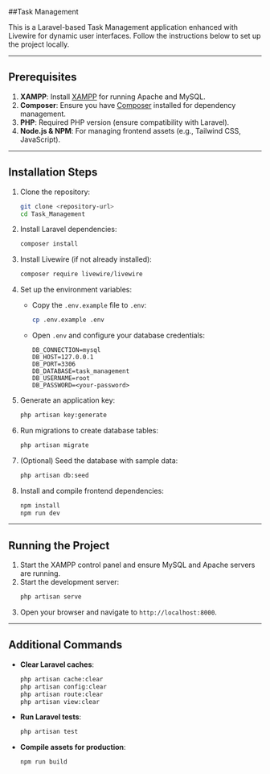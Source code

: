 ##Task Management

This is a Laravel-based Task Management application enhanced with Livewire for dynamic user interfaces. Follow the instructions below to set up the project locally.

---

## Prerequisites

1. **XAMPP**: Install [XAMPP](https://www.apachefriends.org/download.html) for running Apache and MySQL.  
2. **Composer**: Ensure you have [Composer](https://getcomposer.org/download/) installed for dependency management.  
3. **PHP**: Required PHP version (ensure compatibility with Laravel).  
4. **Node.js & NPM**: For managing frontend assets (e.g., Tailwind CSS, JavaScript).  

---

## Installation Steps

1. Clone the repository:  
   ```bash
   git clone <repository-url>
   cd Task_Management
   ```

2. Install Laravel dependencies:  
   ```bash
   composer install
   ```

3. Install Livewire (if not already installed):  
   ```bash
   composer require livewire/livewire
   ```

4. Set up the environment variables:  
   - Copy the `.env.example` file to `.env`:  
     ```bash
     cp .env.example .env
     ```
   - Open `.env` and configure your database credentials:  
     ```
     DB_CONNECTION=mysql
     DB_HOST=127.0.0.1
     DB_PORT=3306
     DB_DATABASE=task_management
     DB_USERNAME=root
     DB_PASSWORD=<your-password>
     ```

5. Generate an application key:  
   ```bash
   php artisan key:generate
   ```

6. Run migrations to create database tables:  
   ```bash
   php artisan migrate
   ```

7. (Optional) Seed the database with sample data:  
   ```bash
   php artisan db:seed
   ```

8. Install and compile frontend dependencies:  
   ```bash
   npm install
   npm run dev
   ```

---

## Running the Project

1. Start the XAMPP control panel and ensure MySQL and Apache servers are running.  
2. Start the development server:  
   ```bash
   php artisan serve
   ```
3. Open your browser and navigate to `http://localhost:8000`.

---

## Additional Commands

- **Clear Laravel caches**:  
  ```bash
  php artisan cache:clear
  php artisan config:clear
  php artisan route:clear
  php artisan view:clear
  ```

- **Run Laravel tests**:  
  ```bash
  php artisan test
  ```

- **Compile assets for production**:  
  ```bash
  npm run build
  ```

